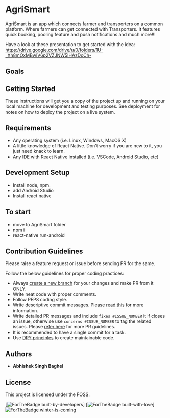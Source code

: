 # AgriSmart

AgriSmart is an app which connects farmer and transporters on a common platform. Where farmers can get connected with Transporters.
It features quick booking, pooling feature and push notifications and much more!!!

Have a look at these presentation to get started with the idea:
https://drive.google.com/drive/u/0/folders/1U-_Xh8mOxMBwlV6p2VZJNW5IHAzDoCh-

## Goals

## Getting Started

These instructions will get you a copy of the project up and running on your local machine for development and testing purposes. See deployment for notes on how to deploy the project on a live system.

## Requirements

- Any operating system (i.e. Linux, Windows, MacOS X)
- A little knowledge of React Native. Don't worry if you are new to it, you just need knack to learn.
- Any IDE with React Native installed (i.e. VSCode, Android Studio, etc)

## Development Setup

- Install node, npm.
- add Android Studio
- Install react native

## To start

- move to AgriSmart folder
- npm i
- react-native run-android

## Contribution Guidelines

Please raise a feature request or issue before sending PR for the same.

Follow the below guidelines for proper coding practices:

- Always [create a new branch](https://confluence.atlassian.com/bitbucket/branching-a-repository-223217999.html) for your changes and make PR from it ONLY.
- Write neat code with proper comments.
- Follow PEP8 coding style.
- Write descriptive commit messages. Please [read this](https://github.com/erlang/otp/wiki/writing-good-commit-messages) for more information.
- Write detailed PR messages and include `fixes #ISSUE_NUMBER` it if closes an issue, otherwise use `concerns #ISSUE_NUMBER` to tag the related issues. Please [refer here](https://github.blog/2015-01-21-how-to-write-the-perfect-pull-request/) for more PR guidelines.
- It is recommended to have a single commit for a task.
- Use [DRY principles](https://thealphadollar.github.io/learning/2019/05/13/go-dry.html) to create maintainable code.

## Authors

- **Abhishek Singh Baghel**

## License

This project is licensed under the FOSS.

[![ForTheBadge built-by-developers](http://ForTheBadge.com/images/badges/built-by-developers.svg)]
[![ForTheBadge built-with-love](http://ForTheBadge.com/images/badges/built-with-love.svg)]
[![ForTheBadge winter-is-coming](http://ForTheBadge.com/images/badges/winter-is-coming.svg)](http://ForTheBadge.com)
